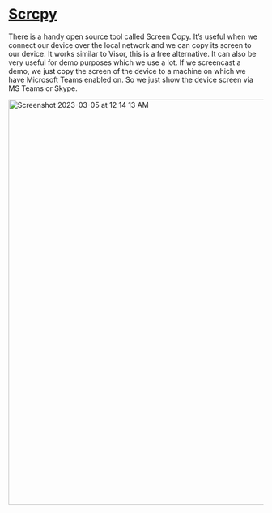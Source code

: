 # [Scrcpy](https://github.com/Genymobile/scrcpy)

There is a handy open source tool called Screen Copy. 
It’s useful when we connect our device over the local network and we can copy its screen to our device. 
It works similar to Visor, this is a free alternative. It can also be very useful for demo purposes which we use a lot. 
If we screencast a demo, we just copy the screen of the device to a machine on which we have Microsoft Teams enabled on. 
So we just show the device screen via MS Teams or Skype.

<img width="800" alt="Screenshot 2023-03-05 at 12 14 13 AM" src="https://user-images.githubusercontent.com/70295997/222949597-69fc16a4-38a6-48e8-90d6-970518cc6d3d.png">
